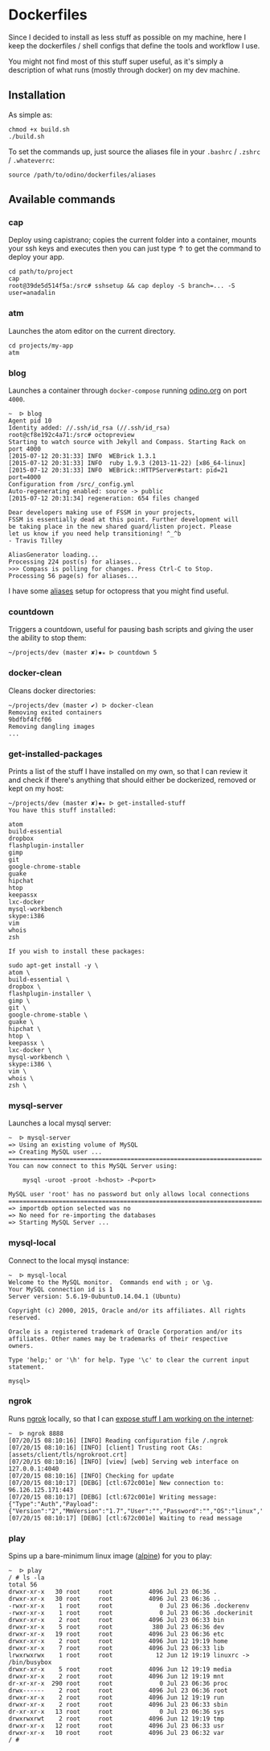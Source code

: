# Dockerfiles

Since I decided to install as less stuff as
possible on my machine, here I keep the
dockerfiles / shell configs that define
the tools and workflow I use.

You might not find most of this stuff super
useful, as it's simply a description of
what runs (mostly through docker) on my
dev machine.

## Installation

As simple as:

```
chmod +x build.sh
./build.sh
```

To set the commands up, just source the aliases
file in your `.bashrc` / `.zshrc` / `.whateverrc`:

```
source /path/to/odino/dockerfiles/aliases
```

## Available commands

### cap

Deploy using capistrano; copies the current folder
into a container, mounts your ssh keys and executes
then you can just type ↑ to get the command to deploy
your app.

```
cd path/to/project
cap
root@39de5d514f5a:/src# sshsetup && cap deploy -S branch=... -S user=anadalin
```

### atm

Launches the atom editor on the current directory.

```
cd projects/my-app
atm
```

### blog

Launches a container through `docker-compose` running
[odino.org](http://odino.org) on port `4000`.

```
~  ᐅ blog
Agent pid 10
Identity added: //.ssh/id_rsa (//.ssh/id_rsa)
root@cf8e192c4a71:/src# octopreview
Starting to watch source with Jekyll and Compass. Starting Rack on port 4000
[2015-07-12 20:31:33] INFO  WEBrick 1.3.1
[2015-07-12 20:31:33] INFO  ruby 1.9.3 (2013-11-22) [x86_64-linux]
[2015-07-12 20:31:33] INFO  WEBrick::HTTPServer#start: pid=21 port=4000
Configuration from /src/_config.yml
Auto-regenerating enabled: source -> public
[2015-07-12 20:31:34] regeneration: 654 files changed

Dear developers making use of FSSM in your projects,
FSSM is essentially dead at this point. Further development will
be taking place in the new shared guard/listen project. Please
let us know if you need help transitioning! ^_^b
- Travis Tilley

AliasGenerator loading...
Processing 224 post(s) for aliases...
>>> Compass is polling for changes. Press Ctrl-C to Stop.
Processing 56 page(s) for aliases...
```

I have some [aliases](https://github.com/odino/odino.github.com/blob/source/.bashrc)
setup for octopress that you might find useful.

### countdown

Triggers a countdown, useful for pausing bash scripts and
giving the user the ability to stop them:

```
~/projects/dev (master ✘)✹✭ ᐅ countdown 5
```

### docker-clean

Cleans docker directories:

```
~/projects/dev (master ✔) ᐅ docker-clean
Removing exited containers
9bdfbf4fcf06
Removing dangling images
...
```

### get-installed-packages

Prints a list of the stuff I have installed on my own,
so that I can review it and check if there's  anything
that should either be dockerized, removed or kept on my
host:

```
~/projects/dev (master ✘)✹✭ ᐅ get-installed-stuff
You have this stuff installed:

atom
build-essential
dropbox
flashplugin-installer
gimp
git
google-chrome-stable
guake
hipchat
htop
keepassx
lxc-docker
mysql-workbench
skype:i386
vim
whois
zsh

If you wish to install these packages:

sudo apt-get install -y \
atom \
build-essential \
dropbox \
flashplugin-installer \
gimp \
git \
google-chrome-stable \
guake \
hipchat \
htop \
keepassx \
lxc-docker \
mysql-workbench \
skype:i386 \
vim \
whois \
zsh \
```

### mysql-server

Launches a local mysql server:

```
~  ᐅ mysql-server
=> Using an existing volume of MySQL
=> Creating MySQL user ...
========================================================================
You can now connect to this MySQL Server using:

    mysql -uroot -proot -h<host> -P<port>

MySQL user 'root' has no password but only allows local connections
========================================================================
=> importdb option selected was no
=> No need for re-importing the databases
=> Starting MySQL Server ...
```

### mysql-local

Connect to the local mysql instance:

```
~  ᐅ mysql-local
Welcome to the MySQL monitor.  Commands end with ; or \g.
Your MySQL connection id is 1
Server version: 5.6.19-0ubuntu0.14.04.1 (Ubuntu)

Copyright (c) 2000, 2015, Oracle and/or its affiliates. All rights reserved.

Oracle is a registered trademark of Oracle Corporation and/or its
affiliates. Other names may be trademarks of their respective
owners.

Type 'help;' or '\h' for help. Type '\c' to clear the current input statement.

mysql>
```

### ngrok

Runs [ngrok](https://ngrok.com/) locally, so that I can
[expose stuff I am working on the internet](http://odino.org/how-to-test-3rd-party-hooks-and-webservices-locally/):

```
~  ᐅ ngrok 8888
[07/20/15 08:10:16] [INFO] Reading configuration file /.ngrok
[07/20/15 08:10:16] [INFO] [client] Trusting root CAs: [assets/client/tls/ngrokroot.crt]
[07/20/15 08:10:16] [INFO] [view] [web] Serving web interface on 127.0.0.1:4040
[07/20/15 08:10:16] [INFO] Checking for update
[07/20/15 08:10:17] [DEBG] [ctl:672c001e] New connection to: 96.126.125.171:443
[07/20/15 08:10:17] [DEBG] [ctl:672c001e] Writing message: {"Type":"Auth","Payload":{"Version":"2","MmVersion":"1.7","User":"","Password":"","OS":"linux","Arch":"amd64","ClientId":""}}
[07/20/15 08:10:17] [DEBG] [ctl:672c001e] Waiting to read message
```

### play

Spins up a bare-minimum linux image ([alpine](https://github.com/gliderlabs/docker-alpine))
for you to play:

```
~  ᐅ play
/ # ls -la
total 56
drwxr-xr-x   30 root     root          4096 Jul 23 06:36 .
drwxr-xr-x   30 root     root          4096 Jul 23 06:36 ..
-rwxr-xr-x    1 root     root             0 Jul 23 06:36 .dockerenv
-rwxr-xr-x    1 root     root             0 Jul 23 06:36 .dockerinit
drwxr-xr-x    2 root     root          4096 Jul 23 06:33 bin
drwxr-xr-x    5 root     root           380 Jul 23 06:36 dev
drwxr-xr-x   19 root     root          4096 Jul 23 06:36 etc
drwxr-xr-x    2 root     root          4096 Jun 12 19:19 home
drwxr-xr-x    7 root     root          4096 Jul 23 06:33 lib
lrwxrwxrwx    1 root     root            12 Jun 12 19:19 linuxrc -> /bin/busybox
drwxr-xr-x    5 root     root          4096 Jun 12 19:19 media
drwxr-xr-x    2 root     root          4096 Jun 12 19:19 mnt
dr-xr-xr-x  290 root     root             0 Jul 23 06:36 proc
drwx------    2 root     root          4096 Jul 23 06:36 root
drwxr-xr-x    2 root     root          4096 Jun 12 19:19 run
drwxr-xr-x    2 root     root          4096 Jul 23 06:33 sbin
dr-xr-xr-x   13 root     root             0 Jul 23 06:36 sys
drwxrwxrwt    2 root     root          4096 Jun 12 19:19 tmp
drwxr-xr-x   12 root     root          4096 Jul 23 06:33 usr
drwxr-xr-x   10 root     root          4096 Jul 23 06:32 var
/ #
```
